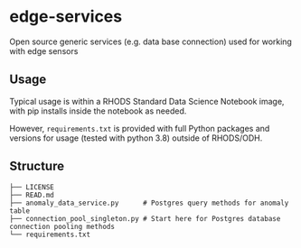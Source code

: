 # edge-services
Open source generic services (e.g. data base connection) used for working with edge sensors

## Usage
Typical usage is within a RHODS Standard Data Science Notebook image, with pip installs inside the notebook as needed. 

However, `requirements.txt` is provided with full Python packages and versions for usage (tested with python 3.8) outside of RHODS/ODH.

## Structure
```
├── LICENSE                   
├── READ.md
├── anomaly_data_service.py      # Postgres query methods for anomaly table 
├── connection_pool_singleton.py # Start here for Postgres database connection pooling methods
└── requirements.txt 
```



